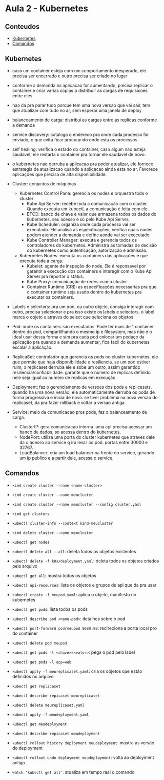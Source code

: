 # Aula 2 - Kubernetes

## Conteudos

- [Kubernetes](#kubernetes)
- [Comandos](#comandos)

## Kubernetes

- caso um container esteja com um comportamento inesperado, ele precisa ser encerrado e outro precisa ser criado no lugar
- conforme a demanda na aplicacao for aumentando, precisa replicar o container e criar varias copias p distribuir as cargas de requisicoes entre eles
- nao da pra parar tudo porque tem uma nova versao que vai sair, tem que atualizar com tudo no ar, sem esperar uma janela de deploy

- balanceamento de carga: distribui as cargas entre as replicas conforme a demanda
- service discovery: cataloga o endereco pra onde cada processo foi enviado, o que evita ficar procurando onde esta os processos.
- self healing: verifica o estado do container, caso algum nao esteja saudavel, ele restarta o container pra tornar ele saudavel de novo.
- o kubernetes nao derruba a aplicacao pra poder atualizar, ele fornece estrategia de atualizacao quando a aplicacao ainda esta no ar. Favorece aplicações que precisa de alta disponibilidade.

- Cluster: conjuntos de máquinas
   - Kubernetes Control Pane: gerencia os nodes e orquestra todo o cluster
      - Kube Api Server: recebe toda a comunicação com o cluster. Quando executa um kubectl, a comunicação é feita com ele.
      - ETCD: banco de chave e valor que armazena todos os dados do kubernetes, seu acesso é só pelo Kube Api Server.
      - Kube Scheduler: organiza onde cada processo vai ser executado. Ele analisa as especificações, verifica quais nodes podem atender a demanda e define aonde vai ser executado.
      - Kube Controller Manager: executa e gerencia todos os controladores do kubernetes. Administra as tomadas de decisão do kubernetes como autenticação, autorização e admissão.
   - Kubernetes Nodes: executa os containers das aplicações e que executa toda a carga.
      - Kubelet: agente de inspeção do node. Ele é reponsavel por garantir a execução dos containers e interagir com o Kube Api Server pra reportar o status.
      - Kube Proxy: comunicação de redes com o cluster
      - Container Runtime (CRI): as especificações necessarias pra que o container runtime seja usado dentro do kubernetes pra executar os containers.

- Labels e selectors: pra um pod, ou outro objeto, consiga interagir com outro, precisa selecionar e pra isso existe os labels e selectors. o label marca o objeto e atraves do select que seleciona os objetos

- Pod: onde os containers são executados. Pode ter mais de 1 container dentro do pod, compartilhando o mesmo ip e filesystem, mas não é o ideal usar dessa forma e sim pra cada pod colocar um pedaço da aplicação pra quando a demanda aumentar, fica facil do kubernetes escalar a aplicação.
- ReplicaSet: controlador que gerencia os pods no cluster kubernetes. ele que permite que haja disponibilidade e resiliencia. se um pod estiver ruim, o replicaset derruba ele e sobe um outro, assim garantido resiliencia/confiabilidade. garante que o numero de replicas definido nele seja igual ao numero de replicas em execução.
- Deployment: faz o gerenciamento de versoes dos pods e replicasets. quando ha uma nova versão, ele automaticamente derruba os pods de forma progressiva e inicia de novo. se tiver problema na nova versao do replicaset, da pra fazer rollback e voltar a versao antiga.
- Service: meio de comunicacao pros pods, faz o balanceamento de carga. 
   - ClusterIP: gera comunicacao interna. uma api precisa acessar um banco de dados, so acessa dentro do kubernetes.
   - NodePort: utiliza uma porta do cluster kubernetes que atraves dele da o acesso ao service q ira levar ao pod. portas entre 30000 e 32767.
   - LoadBalancer: cria um load balancer na frente do service, gerando um ip publico e a partir dele, acessa o service.

## Comandos

- `kind create cluster --name <name-cluster>`
- `kind create cluster --name meucluster`
- `kind create cluster --name meucluster --config cluster.yaml`
- `kind get clusters`
- `kubectl cluster-info --context kind-meucluster`
- `kind delete cluster --name meucluster`

- `kubectl get nodes`
- `kubectl delete all --all`: deleta todos os objetos existentes
- `kubectl delete -f k8s/deployment.yaml`: deleta todos os objetos criados pelo arquivo
- `kubectl get all`: mostra todos os objetos

- `kubectl api-resources`: lista os objetos e grupos de api que da pra usar

- `kubectl create -f meupod.yaml`: aplica o objeto, manifesto no kubernetes
- `kubectl get pods`: lista todos os pods
- `kubectl describe pod <name-pod>`: detalhes sobre o pod
- `kubectl port-forward pod/meupod 8080:80`: redireciona a porta local pro do container
- `kubectl delete pod meupod`
- `kubectl get pods -l <chave>=<valor>`: pega o pod pelo label
- `kubectl get pods -l app=web`

- `kubectl apply -f meureplicaset.yaml`: cria os objetos que estão definidos no arquivo
- `kubectl get replicaset`
- `kubectl describe repicaset meureplicaset`
- `kubectl delete meureplicaset.yaml`

- `kubectl apply -f meudeployment.yaml`
- `kubectl get meudeployment`
- `kubectl describe repicaset meudeployment`
- `kubectl rollout history deployment meudeployment`: mostra as versão do deployment
- `kubectl rollout undo deployment meudeployment`: volta ao deployment antigo

- `watch 'kubectl get all'`: atualiza em tempo real o comando
